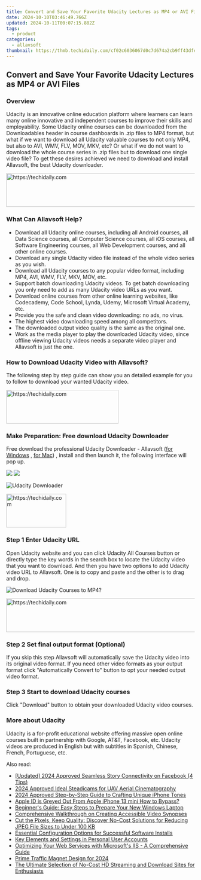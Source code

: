 ```yaml
---
title: Convert and Save Your Favorite Udacity Lectures as MP4 or AVI Files
date: 2024-10-10T03:46:49.766Z
updated: 2024-10-11T00:07:15.882Z
tags:
  - product
categories:
  - allavsoft
thumbnail: https://thmb.techidaily.com/cf02c6036067d0c7d674a2cb9ff43dfe3d71cfa78a8c6fc30e65d9ade3cf6a56.jpg
---
```


## Convert and Save Your Favorite Udacity Lectures as MP4 or AVI Files

### Overview

Udacity is an innovative online education platform where learners can learn many online innovative and independent courses to improve their skills and employability. Some Udacity online courses can be downloaded from the Downloadables header in course dashboards in .zip files to MP4 format, but what if we want to download all Udacity valuable courses to not only MP4, but also to AVI, WMV, FLV, MOV, MKV, etc? Or what if we do not want to download the whole course series in .zip files but to download one single video file? To get these desires achieved we need to download and install Allavsoft, the best Udacity downloader.

<!-- affiliate ads begin -->
<a href="https://appsumo.8odi.net/c/5597632/2094428/7443" target="_top" id="2094428">
  <img src="//a.impactradius-go.com/display-ad/7443-2094428" border="0" alt="https://techidaily.com" width="728" height="90"/>
</a>
<img height="0" width="0" src="https://appsumo.8odi.net/i/5597632/2094428/7443" style="position:absolute;visibility:hidden;" border="0" />
<!-- affiliate ads end -->

### What Can Allavsoft Help?

* Download all Udacity online courses, including all Android courses, all Data Science courses, all Computer Science courses, all iOS courses, all Software Engineering courses, all Web Development courses, and all other online courses.
* Download any single Udacity video file instead of the whole video series as you wish.
* Download all Udacity courses to any popular video format, including MP4, AVI, WMV, FLV, MKV, MOV, etc.
* Support batch downloading Udacity videos. To get batch downloading you only need to add as many Udacity video URLs as you want.
* Download online courses from other online learning websites, like Codecademy, Code School, Lynda, Udemy, Microsoft Virtual Academy, etc.
* Provide you the safe and clean video downloading: no ads, no virus.
* The highest video downloading speed among all competitors.
* The downloaded output video quality is the same as the original one.
* Work as the media player to play the downloaded Udacity video, since offline viewing Udacity videos needs a separate video player and Allavsoft is just the one.

### How to Download Udacity Video with Allavsoft?

The following step by step guide can show you an detailed example for you to follow to download your wanted Udacity video.

<!-- affiliate ads begin -->
<a href="https://aligracehair.sjv.io/c/5597632/1948949/19272" target="_top" id="1948949">
  <img src="//a.impactradius-go.com/display-ad/19272-1948949" border="0" alt="https://techidaily.com" width="300" height="90"/>
</a>
<img height="0" width="0" src="https://aligracehair.sjv.io/i/5597632/1948949/19272" style="position:absolute;visibility:hidden;" border="0" />
<!-- affiliate ads end -->

### Make Preparation: Free download Udacity Downloader

Free download the professional Udacity Downloader - Allavsoft ([for Windows](https://tools.techidaily.com/allavsoft/products/) , [for Mac](https://tools.techidaily.com/allavsoft/products/)) , install and then launch it, the following interface will pop up.

[![](https://www.allavsoft.com/how-to/../images/how-to/free-download-win.jpg)](https://tools.techidaily.com/allavsoft/products/) [![](https://www.allavsoft.com/how-to/../images/how-to/free-download-mac.jpg)](https://tools.techidaily.com/allavsoft/products/)

![Udacity Downloader](https://www.allavsoft.com/how-to/../images/allavsoft/screen-shot-600.jpg)

<!-- affiliate ads begin -->
<a href="https://malaysia-healthcare-travel-council.pxf.io/c/5597632/1576477/17382" target="_top" id="1576477">
  <img src="//a.impactradius-go.com/display-ad/17382-1576477" border="0" alt="https://techidaily.com" width="160" height="90"/>
</a>
<img height="0" width="0" src="https://malaysia-healthcare-travel-council.pxf.io/i/5597632/1576477/17382" style="position:absolute;visibility:hidden;" border="0" />
<!-- affiliate ads end -->

### Step 1 Enter Udacity URL

Open Udacity website and you can click Udacity All Courses button or directly type the key words in the search box to locate the Udacity video that you want to download. And then you have two options to add Udacity video URL to Allavsoft. One is to copy and paste and the other is to drag and drop.

![Download Udacity Courses to MP4?](https://www.allavsoft.com/how-to/../images/how-to/download-rtmp-video/download-rtmp-video.jpg)

<!-- affiliate ads begin -->
<a href="https://aligracehair.sjv.io/c/5597632/2016134/19272" target="_top" id="2016134">
  <img src="//a.impactradius-go.com/display-ad/19272-2016134" border="0" alt="https://techidaily.com" width="728" height="90"/>
</a>
<img height="0" width="0" src="https://aligracehair.sjv.io/i/5597632/2016134/19272" style="position:absolute;visibility:hidden;" border="0" />
<!-- affiliate ads end -->

### Step 2 Set final output format (Optional)

If you skip this step Allavsoft will automatically save the Udacity video into its original video format. If you need other video formats as your output format click "Automatically Convert to" button to opt your needed output video format.

### Step 3 Start to download Udacity courses

Click "Download" button to obtain your downloaded Udacity video courses.

### More about Udacity

Udacity is a for-profit educational website offering massive open online courses built in partnership with Google, AT&T, Facebook, etc. Udacity videos are produced in English but with subtitles in Spanish, Chinese, French, Portuguese, etc.

<ins class="adsbygoogle"
     style="display:block"
     data-ad-format="autorelaxed"
     data-ad-client="ca-pub-7571918770474297"
     data-ad-slot="1223367746"></ins>

<ins class="adsbygoogle"
     style="display:block"
     data-ad-client="ca-pub-7571918770474297"
     data-ad-slot="8358498916"
     data-ad-format="auto"
     data-full-width-responsive="true"></ins>

<span class="atpl-alsoreadstyle">Also read:</span>
<div><ul>
<li><a href="https://facebook-video-content.techidaily.com/updated-2024-approved-seamless-story-connectivity-on-facebook-4-tips/"><u>[Updated] 2024 Approved Seamless Story Connectivity on Facebook (4 Tips)</u></a></li>
<li><a href="https://fox-cloud.techidaily.com/2024-approved-ideal-steadicams-for-uav-aerial-cinematography/"><u>2024 Approved Ideal Steadicams for UAV Aerial Cinematography</u></a></li>
<li><a href="https://article-helps.techidaily.com/2024-approved-step-by-step-guide-to-crafting-unique-iphone-tones/"><u>2024 Approved Step-by-Step Guide to Crafting Unique iPhone Tones</u></a></li>
<li><a href="https://apple-account.techidaily.com/apple-id-is-greyed-out-from-apple-iphone-13-mini-how-to-bypass-by-drfone-ios/"><u>Apple ID is Greyed Out From Apple iPhone 13 mini How to Bypass?</u></a></li>
<li><a href="https://win-forum.techidaily.com/beginners-guide-easy-steps-to-prepare-your-new-windows-laptop/"><u>Beginner's Guide: Easy Steps to Prepare Your New Windows Laptop</u></a></li>
<li><a href="https://fox-triigers.techidaily.com/comprehensive-walkthrough-on-creating-accessible-video-synopses/"><u>Comprehensive Walkthrough on Creating Accessible Video Synopses</u></a></li>
<li><a href="https://fox-triigers.techidaily.com/cut-the-pixels-keep-quality-discover-no-cost-solutions-for-reducing-jpeg-file-sizes-to-under-100-kb/"><u>Cut the Pixels, Keep Quality: Discover No-Cost Solutions for Reducing JPEG File Sizes to Under 100 KB</u></a></li>
<li><a href="https://fox-triigers.techidaily.com/essential-configuration-options-for-successful-software-installs/"><u>Essential Configuration Options for Successful Software Installs</u></a></li>
<li><a href="https://fox-triigers.techidaily.com/key-elements-and-settings-in-personal-user-accounts/"><u>Key Elements and Settings in Personal User Accounts</u></a></li>
<li><a href="https://fox-triigers.techidaily.com/optimizing-your-web-services-with-microsofts-iis-a-comprehensive-guide/"><u>Optimizing Your Web Services with Microsoft's IIS - A Comprehensive Guide</u></a></li>
<li><a href="https://extra-skills.techidaily.com/prime-traffic-magnet-design-for-2024/"><u>Prime Traffic Magnet Design for 2024</u></a></li>
<li><a href="https://youtube-video-recordings.techidaily.com/the-ultimate-selection-of-no-cost-hd-streaming-and-download-sites-for-enthusiasts/"><u>The Ultimate Selection of No-Cost HD Streaming and Download Sites for Enthusiasts</u></a></li>
</ul></div>

